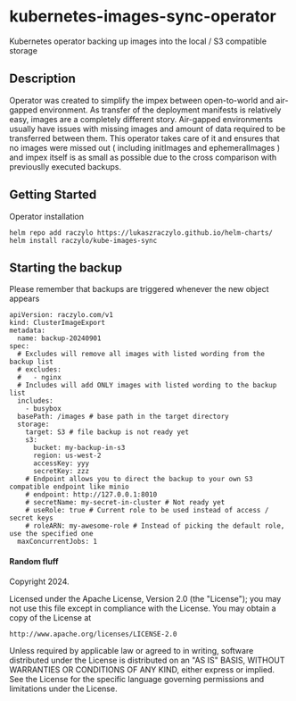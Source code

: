 # kubernetes-images-sync-operator

Kubernetes operator backing up images into the local / S3 compatible storage

## Description

Operator was created to simplify the impex between open-to-world and air-gapped environment.
As transfer of the deployment manifests is relatively easy, images are a completely different story.
Air-gapped environments usually have issues with missing images and amount of data required to be transferred between them.
This operator takes care of it and ensures that no images were missed out ( including initImages and ephemeralImages ) and 
impex itself is as small as possible due to the cross comparison with previouslly executed backups.

## Getting Started

Operator installation


```
helm repo add raczylo https://lukaszraczylo.github.io/helm-charts/
helm install raczylo/kube-images-sync
```

## Starting the backup

Please remember that backups are triggered whenever the new object appears

```
apiVersion: raczylo.com/v1
kind: ClusterImageExport
metadata:
  name: backup-20240901
spec:
  # Excludes will remove all images with listed wording from the backup list
  # excludes:
  #   - nginx
  # Includes will add ONLY images with listed wording to the backup list
  includes:
    - busybox
  basePath: /images # base path in the target directory
  storage:
    target: S3 # file backup is not ready yet
    s3:
      bucket: my-backup-in-s3
      region: us-west-2
      accessKey: yyy
      secretKey: zzz
    # Endpoint allows you to direct the backup to your own S3 compatible endpoint like minio
    # endpoint: http://127.0.0.1:8010
    # secretName: my-secret-in-cluster # Not ready yet
    # useRole: true # Current role to be used instead of access / secret keys
    # roleARN: my-awesome-role # Instead of picking the default role, use the specified one
  maxConcurrentJobs: 1
```

#### Random fluff

Copyright 2024.

Licensed under the Apache License, Version 2.0 (the "License");
you may not use this file except in compliance with the License.
You may obtain a copy of the License at

    http://www.apache.org/licenses/LICENSE-2.0

Unless required by applicable law or agreed to in writing, software
distributed under the License is distributed on an "AS IS" BASIS,
WITHOUT WARRANTIES OR CONDITIONS OF ANY KIND, either express or implied.
See the License for the specific language governing permissions and
limitations under the License.

